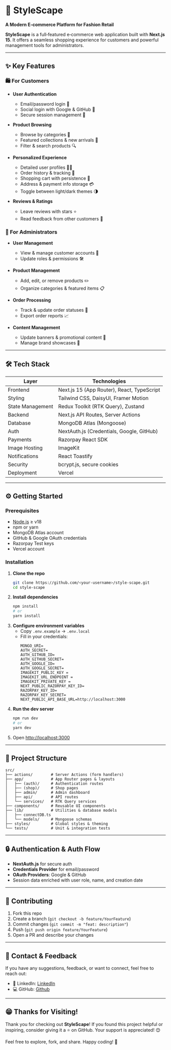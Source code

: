 # 🚀 StyleScape

**A Modern E‑commerce Platform for Fashion Retail**

**StyleScape** is a full‑featured e‑commerce web application built with **Next.js 15**. It offers a seamless shopping experience for customers and powerful management tools for administrators.

---

## ✨ Key Features

### 🛍️ For Customers

- **User Authentication**
  - Email/password login 🔑
  - Social login with Google & GitHub 👥
  - Secure session management 🔐
 
- **Product Browsing**
  - Browse by categories 📂
  - Featured collections & new arrivals 🌟
  - Filter & search products 🔍
    
- **Personalized Experience**
  - Detailed user profiles 🧑‍💻
  - Order history & tracking 🚞
  - Shopping cart with persistence 🛒
  - Address & payment info storage 💳
  - Toggle between light/dark themes 🌗
    
- **Reviews & Ratings**
  - Leave reviews with stars ⭐️
  - Read feedback from other customers 💬

### 🔧 For Administrators

- **User Management**
  - View & manage customer accounts 👀
  - Update roles & permissions 🛠️
    
- **Product Management**
  - Add, edit, or remove products ✏️
  - Organize categories & featured items 📋
    
- **Order Processing**
  - Track & update order statuses 🔄
  - Export order reports 📈
    
- **Content Management**
  - Update banners & promotional content 🎨
  - Manage brand showcases 🤝

---

## 🛠️ Tech Stack

| Layer            | Technologies                               |
| ---------------- | ------------------------------------------ |
| Frontend         | Next.js 15 (App Router), React, TypeScript |
| Styling          | Tailwind CSS, DaisyUI, Framer Motion       |
| State Management | Redux Toolkit (RTK Query), Zustand         |
| Backend          | Next.js API Routes, Server Actions         |
| Database         | MongoDB Atlas (Mongoose)                   |
| Auth             | NextAuth.js (Credentials, Google, GitHub)  |
| Payments         | Razorpay React SDK                         |
| Image Hosting    | ImageKit                                   |
| Notifications    | React Toastify                             |
| Security         | bcrypt.js, secure cookies                  |
| Deployment       | Vercel                                     |

---

## ⚙️ Getting Started

### Prerequisites

- [Node.js](https://nodejs.org/) ≥ v18
- npm or yarn
- MongoDB Atlas account
- GitHub & Google OAuth credentials
- Razorpay Test keys
- Vercel account

### Installation

1. **Clone the repo**
   ```bash
   git clone https://github.com/<your-username>/style-scape.git
   cd style-scape
   ```
2. **Install dependencies**
   ```bash
   npm install
   # or
   yarn install
   ```
3. **Configure environment variables**
   - Copy `.env.example` → `.env.local`
   - Fill in your credentials:
     ```env
     MONGO_URI=
     AUTH_SECRET=
     AUTH_GITHUB_ID=
     AUTH_GITHUB_SECRET=
     AUTH_GOOGLE_ID=
     AUTH_GOOGLE_SECRET=
     IMAGEKIT_PUBLIC_KEY =
     IMAGEKIT_URL_ENDPOINT =
     IMAGEKIT_PRIVATE_KEY =
     NEXT_PUBLIC_RAZORPAY_KEY_ID=
     RAZORPAY_KEY_ID=
     RAZORPAY_KEY_SECRET=
     NEXT_PUBLIC_API_BASE_URL=http://localhost:3000
     ```
4. **Run the dev server**
   ```bash
   npm run dev
   # or
   yarn dev
   ```
5. Open [http://localhost:3000](http://localhost:3000)

---

## 📁 Project Structure

```
src/
├── actions/        # Server Actions (form handlers)
├── app/            # App Router pages & layouts
│   ├── (auth)/     # Authentication routes
│   ├── (shop)/     # Shop pages
│   ├── admin/      # Admin dashboard
│   ├── api/        # API routes
│   └── services/   # RTK Query services
├── components/     # Reusable UI components
├── lib/            # Utilities & database models
│   ├── connectDB.ts
│   └── models/     # Mongoose schemas
├── styles/         # Global styles & theming
└── tests/          # Unit & integration tests
```

---

## 🔒 Authentication & Auth Flow

- **NextAuth.js** for secure auth
- **Credentials Provider** for email/password
- **OAuth Providers**: Google & GitHub
- Session data enriched with user role, name, and creation date

---

## 🤝 Contributing

1. Fork this repo
2. Create a branch (`git checkout -b feature/YourFeature`)
3. Commit changes (`git commit -m "feat: description"`)
4. Push (`git push origin feature/YourFeature`)
5. Open a PR and describe your changes

---

## 📢 Contact & Feedback

If you have any suggestions, feedback, or want to connect, feel free to reach out:

- 💼 LinkedIn: [LinkedIn](https://www.linkedin.com/in/abhijeet-jain-84486a313/)
- 💻 GitHub: [Github](https://github.com/Aj-Levi)

---

## 😁 Thanks for Visiting!

Thank you for checking out **StyleScape**! If you found this project helpful or inspiring, consider giving it a ⭐ on GitHub. Your support is appreciated! 😊

Feel free to explore, fork, and share. Happy coding! 🚀

